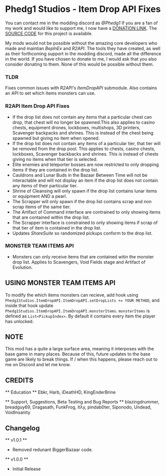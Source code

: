 # Phedg1 Studios - Item Drop API Fixes

You can contact me in the modding discord as *@Phedg1*
If you are a fan of my work and would like to support me, I now have a [DONATION LINK](http://paypal.me/Phedg1Studios).
The [SOURCE CODE](https://github.com/Phedg1Studios/ItemDropAPI) for this project is available.

My mods would not be possible without the amazing core developers who made and maintian *BepInEx* and *R2API*. The tools they have created, as well as their forthcoming support in the modding discord, made all the difference in the world. If you have chosen to donate to me, I would ask that you also consider donating to them. None of this would be possible without them.

### TLDR ###
Fixes common issues with *R2API's ItemDropAPI* submodule. Also contains an API to set which items monsters can use.

### R2API Item Drop API Fixes ###
* If the drop list does not contain any items that a particular chest can drop, that chest will no longer be spawned.This also applies to casino chests, equipment drones, lockboxes, multishops, 3D printers, Scavenger backpacks and shrines. This is instead of the chest being spawned but giving no item when opened. 
* If the drop list does not contain any items of a particular tier, that tier will be removed from the drop pool. This applies to chests, casino chests, lockboxes, Scavenger backbacks and shrines. This is instead of chests giving no items when that tier is selected.
* Elite enemies and teleporter bosses are now restricted to only dropping items if they are contained in the drop list.
* Cauldrons and Lunar Buds in the Bazaar Between Time will not be interactable and will not display an item if the drop list does not contain any items of their particular tier.
* Shrine of Cleansing will only spawn if the drop list contains lunar items or equipment AND a pearl.
* The Scrapper will only spawn if the drop list contains scrap and non scrap items of the same tier.
* The Artifact of Command interface are contrained to only showing items that are contained within the drop list.
* The Scrapper interface is constrained to only showing items if scrap of that tier of item is contained in the drop list.
* Updates *ShareSuite* so randomized pickups conform to the drop list.

### MONSTER TEAM ITEMS API ###
* Monsters can only receive items that are contained witin the monster drop list. Applies to Scavengers, Void Fields stage and Artifact of Evolution.

## USING MONSTER TEAM ITEMS API ##
To modify the which items monsters can recieve, add hook using `Phedg1Studios.ItemDropAPI.ItemDropAPI.setDropLists += YOUR METHOD`, and inside that hook update `Phedg1Studios.ItemDropAPI.ItemDropAPI.monsterItems`. `monsterItems` is defined as `List<PickupIndex>`. By default it contains every item the player has unlocked.

## NOTE ##
This mod has a quite a large surface area, meaning it interposes with the base game in many places. Because of this, future updates to the base game are likely to break things. If / when this happens, please reach out to me on Discord and let me know.

## CREDITS ##
** Education **
Ebkr, Harb, iDeathHD, KingEnderBrine

** Support, Suggestions, Beta Testing and Bug Reports **
blazingdrummer, breadguy69, Dragasath, FunkFrog, itλy, pindab0ter, Siponodo, Undead, VoidInsanity

## Changelog ##
** v1.0.1 **

* Removed redunant BiggerBazaar code.

** v1.0.0 **

* Initial Release